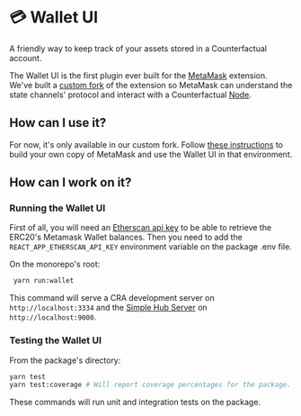 # 💳 Wallet UI

A friendly way to keep track of your assets stored in a Counterfactual account.

The Wallet UI is the first plugin ever built for the [MetaMask](https://github.com/metamask/metamask-extension) extension. We've built a [custom fork](https://github.com/prototypal/metamask-extension) of the extension so MetaMask can understand the state channels' protocol and interact with a Counterfactual [Node](https://github.com/counterfactual/monorepo/tree/master/packages/node).

## How can I use it?

For now, it's only available in our custom fork. Follow [these instructions](https://github.com/counterfactual/monorepo/tree/master/packages/cf-metamask-extension) to build your own copy of MetaMask and use the Wallet UI in that environment.

## How can I work on it?

### Running the Wallet UI
First of all, you will need an [Etherscan api key](https://etherscan.io/myapikey) to be able to retrieve the ERC20's Metamask Wallet balances.
Then you need to add the `REACT_APP_ETHERSCAN_API_KEY` environment variable on the package .env file.

On the monorepo's root:

```sh
 yarn run:wallet
```

This command will serve a CRA development server on `http://localhost:3334` and the [Simple Hub Server](https://github.com/counterfactual/monorepo/tree/master/packages/simple-hub-server) on `http://localhost:9000`.

### Testing the Wallet UI

From the package's directory:

```sh
yarn test
yarn test:coverage # Will report coverage percentages for the package.
```

These commands will run unit and integration tests on the package.
